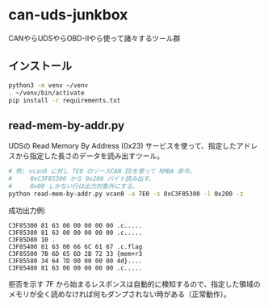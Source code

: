 # can-uds-junkbox

CANやらUDSやらOBD-IIやら使って諸々するツール群

## インストール

```bash
python3 -m venv ~/venv
. ~/venv/bin/activate
pip install -r requirements.txt
```

## read-mem-by-addr.py

UDSの Read Memory By Address (0x23) サービスを使って、指定したアドレスから指定した長さのデータを読み出すツール。

```bash
# 例: vcan0 に対し 7E0 のソースCAN IDを使って RMBA 命令。
#     0xC3F85300 から 0x200 バイト読み出す。
#     0x00 しかない行は出力対象外にする。
python read-mem-by-addr.py vcan0 -a 7E0 -s 0xC3F85300 -l 0x200 -z
```

成功出力例:

```text
C3F85300 81 63 00 00 00 00 00 .c.....
C3F85380 81 63 00 00 00 00 00 .c.....
C3F85D80 10 .
C3F85400 81 63 00 66 6C 61 67 .c.flag
C3F85500 7B 6D 65 6D 2B 72 33 {mem+r3
C3F85580 34 64 7D 00 00 00 00 4d}....
C3F85480 81 63 00 00 00 00 00 .c.....
```

拒否を示す 7F から始まるレスポンスは自動的に検知するので、指定した領域のメモリが全く読めなければ何もダンプされない時がある（正常動作）。
